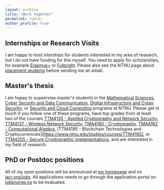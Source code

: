 ```yaml
---
layout: archive
title: "Work Together"
permalink: /work/
author_profile: true
---
```



## Internships or Research Visits

I am happy to host interships for students interested in my area of research, but I do not have funding for this myself. You need to apply for scholarships, for example [Erasmus+](https://erasmus-plus.ec.europa.eu) or [Fulbright](https://us.fulbrightonline.org). Please also see the NTNU page about [placement students](https://www.ntnu.edu/studies/placement) before sending me an email.

## Master's thesis

I am happy to supservise master's students in the [Mathematical Sciences](https://www.ntnu.edu/studies/msmnfma), [Cyber Security and Data Communication](https://www.ntnu.no/studier/mtkom), [Digital Infrastructure and Cyber Security](https://www.ntnu.edu/studies/mstcnns), or [Security and Cloud Computing](https://www.ntnu.edu/studies/mssecclo) programs at NTNU. Please get in touch if you follow one of these programs, have top grades from at least two of the courses [TTM4135 - Applied Cryptography and Network Security](https://www.ntnu.edu/studies/courses/TTM4135), [TTM4137 - Wireless Network Security](https://www.ntnu.edu/studies/courses/TTM4137), [TMA4160 - Cryptography](https://www.ntnu.edu/studies/courses/TMA4160), [TMA4162 - Computational Algebra](https://www.ntnu.edu/studies/courses/TMA4162), [TTM4195 - Blockchain Technologies and Cryptocurrencies](https://www.ntnu.edu/studies/courses/TTM4195], or [TTM4205 - Secure Cryptographic Implementations](https://www.ntnu.edu/studies/courses/TTM4205), and are interested in my field of research.


## PhD or Postdoc positions

All of my open positions will be announced at [my homepage](https://tjerandsilde.no) and on [iacr.org/jobs](https://iacr.org/jobs). All applications needs to go through the application portal on [jobbnorge.no](https://www.jobbnorge.no/search/en) to be evaluated.
